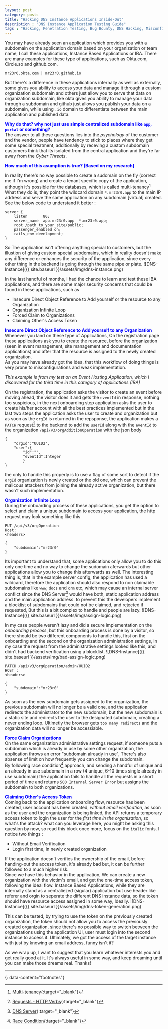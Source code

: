 ```yaml
---
layout: post
category: posts
title: "Hacking DNS Instance Applications Inside-Out"
description : "DNS Instance Application Testing Guide"
tags : "Hacking, Penetration Testing, Bug Bounty, DNS Hacking, Misconfigurations, DNS Implementation"
---
```


You may have already seen an application which provides you with a subdomain on the application domain based on your organization or team name, I call these applications, Instance Based Applications or IBA. There are many examples for these type of applications, such as Okta.com, Circle.so and github.com.
```
mr23r0.okta.com | mr23r0.github.io
```

But there's a difference in these applications internally as well as externally, some gives you ability to access your data and manage it through a custom organization subdomain and others just allow you to serve that data on organization subdomain, like okta gives you ability to manage your data through a subdomain and github just allows you publish your data on a subdomain, while using `.io` domain to differentiate between the main application and published data.

<span style="color:blue"><b>Why do that? why not just use simple centralized subdomain like `app`, `portal` or something?</b></span><br/>
The answer to all these questions lies into the _psychology_ of the customer and the vendor, people have tendency to stick to places where they get some special treatment, additionally by receving a custom subdomain customers think that its isolated from the central application and they're far away from the _Cyber Threats_.

<span style="color:blue"><b>How much of this asumption is true? [Based on my research]</b></span><br/>

In reality there's no way possible to create a sudomain on the fly (correct me if I'm wrong) and create a tenant specific copy of the application, although it's possible for the databases, which is called multi-tenancy[^1]
What they do is, they point the wildcard domain `*.mr23r0.app` to the main IP address and serve the same application on any subdomain [virtual] created. See the below code to understand it better :
```
server {
    listen       80;
    server_name  app.mr23r0.app  *.mr23r0.app;
    root /path_to_your_site/public;
    passenger_enabled on;
    rails_env development;
}
```
So The application isn't offering anything special to customers, but the illustion of giving custom special subdomains, which in reality doesn't make any difference or enhances the security of the application, since every other thing in the backend is going through the same pipe or plate.
![DNS-Instance]({{ site.baseurl }}/assets/img/dns-instance.png)

In the last handful of months, I had the chance to learn and test these IBA applications, and there are some major security concerns that could be found in these applications, such as 
- Insecure Direct Object Reference to Add yourself or the resource to any Organization
- Organization Infinite Loop
- Forced Claim to Organizations
- Claiming Other's Access Token

<span style="color:blue"><b>Insecure Direct Object Reference to Add yourself to any Organization</b></span><br/>
Whenever you land on these type of Applications, On the registration page these applications ask you to create the resource, before the organization (seen in event management, site management and documentation applications) and after that the resource is assigned to the newly created organization.<br/> As you may have already got the idea, that this workflow of doing things is very prone to misconfigurations and weak implementation.

_This example is from my test on an Event Hosting Application, which I discovered for the third time in this category of applications (IBA)_

On the registration, the application asks the visitor to create an event before moving ahead, the visitor does it and gets the `eventId` in response, nothing too suspicious, in the next onboarding step application asks the user to create his/her account with all the best practices implemented but in the last two steps the application asks the user to create and organization but as soon as the `orgId` is returned in the repsponse, the application makes a `PATCH` request[^2] to the backend to add the `userId` along with the `eventId` to the organization `/api/v3/orgAdditionOperation` with the json body 
```
{
    "orgId":"UUID2",
    "user":{
        "id":"",
        "eventId":Integer
        }
}
```
the only to handle this properly is to use a flag of some sort to detect if the `orgId` organization is newly created or the old one, which can prevent the malicous attackers from joining the already active organization, but there wasn't such implementation.

<span style="color:blue"><b>Organization Infinite Loop</b></span><br/>
During the onboarding process of these applications, you get the option to select and claim a unique subdomain to access your application, the http request may look something like this 
```
PUT /api/v3/orgOperation
Host:
<headers>

{
    "subdomain":"mr23r0"
}
```
Its important to understand that, some applications only allow you to do this only one time and no way to change the sudomain aferwards but other applications allow you to change this afterwards as well.
The interesting thing is, that in the example server config, the application has used a wildcard, therefore the application should also respond to non claimable subdomains like `www`, `docs` and `crm` etc, which may cause an internal server conflict since the DNS Server[^3] would have both, static application address and the main application address. to prevent this the developers implement a blocklist of subdomains that could not be claimed, and rejected if requested, But this is a bit complex to handle and people are lazy.
![DNS-Instance]({{ site.baseurl }}/assets/img/assign-logic.png)

In my case people weren't lazy and did a secure implementation on the _onboarding process_, but this onboarding process is done by a visitor, so there should be two different components to handle this, first on the onboarding and the second on the organization administration settings, In my case the request from the administrative settings looked like this, and didn't had backend verification using a blocklist.
![DNS-Instance]({{ site.baseurl }}/assets/img/bad-assign-logic.png)
```
PATCH /api/v3/orgOperation/admin/UUID2
HOST : 
<headers>

{
    "subdomain":"mr23r0"
}
```
As soon as the new subdomain gets assigned to the organization, the previous subdomain will no longer be a valid one, and the application redirects the administrator to the new subdomain, but the new subdomain is a static site and redirects the user to the designated subdomain, creating a never ending loop. Ultimetly the browser gets `too many redirects` and the organization data will no longer be accessiable.

<span style="color:blue"><b>Force Claim Organizations</b></span><br/>
On the same organization administrative settings request, if someone puts a subdomain which is already in use by some other organization, the application throws an error "subdomain already in use", There's also absense of limit on how frequently you can change the subdomain.<br/>
By following race condition[^4] approach, and sending a handful of unique and an already in use subdomain in a row (4 unique, 6-10 times single already in use subdomain) the application fails to handle all the requests in a short period of time and returns `500 Internal Server Error` but assigns the subdomain to both organizations.


<span style="color:blue"><b>Claiming Other's Access Token</b></span><br/>
Coming back to the application onboarding flow, resource has been created, user account has been created, _without email verification_, as soon as the user and the organization is being linked, the API returns a temporary access token to login the user for the _first time in the organization_, so what's the attack? what can you leverage here, you might be asking this question by now, so read this block once more, focus on the `italic` fonts.
I notice two things :
- Without Email Verification
- Login first time, in newly created organization

If the application doesn't verifies the ownership of the email, before handing-out the access token, it's already bad but, it can be further followed to a much higher risk.<br/>
Since we have this behavior in the application, We can create a new organization with the victim's email, and get the one-time access token, following the ideal flow. Instance Based Applications, while they are internally stand as a centraliezed (sigular) application but use header like referer and orgin to seperate the different DNS instance data, so the token should have resource access assigned in some way, Ideally.
![DNS-Instance]({{ site.baseurl }}/assets/img/dns-token-generation.png)

This can be tested, by trying to use the token on the previously created organization, the token should not allow you to access the previously created organization, since there's no possible way to switch between the organizations using the application UI, user must login into the second instance to access it.
Ultimately, we got the access of the target instance with just by knowing an email address, funny isn't it?

As we wrap up, I want to suggest that you learn whatever interests you and get really good at it. It's always useful in some way, and keep dreaming until you can make those dreams real. Thanks!


---
{: data-content="footnotes"}

[^1]: [Multi-tenancy](https://www.gooddata.com/blog/multi-tenant-architecture/){:target="_blank"}
[^2]: [Requests - HTTP Verbs](https://developer.mozilla.org/en-US/docs/Web/HTTP/Methods){:target="_blank"}
[^3]: [DNS Server](https://www.cloudflare.com/learning/dns/what-is-a-dns-server/){:target="_blank"}
[^4]: [Race Condition](https://www.techtarget.com/searchstorage/definition/race-condition){:target="_blank"}